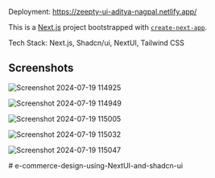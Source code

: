 Deployment: https://zeepty-ui-aditya-nagpal.netlify.app/

This is a [Next.js](https://nextjs.org/) project bootstrapped with [`create-next-app`](https://github.com/vercel/next.js/tree/canary/packages/create-next-app).

Tech Stack: Next.js, Shadcn/ui, NextUI, Tailwind CSS

## Screenshots

![Screenshot 2024-07-19 114925](https://github.com/user-attachments/assets/ed2ef2d8-897a-4ada-8aa0-a8b82100d247)

![Screenshot 2024-07-19 114949](https://github.com/user-attachments/assets/763c3969-dd11-40d8-8420-743bd8cf208e)

![Screenshot 2024-07-19 115005](https://github.com/user-attachments/assets/7af1db49-5e38-4736-88a8-ead850b205ce)

![Screenshot 2024-07-19 115032](https://github.com/user-attachments/assets/e09f3823-ad9c-405c-97b2-e4974fe6e921)

![Screenshot 2024-07-19 115047](https://github.com/user-attachments/assets/a2636d2a-e670-4220-a41d-9286575dcce1)

#   e - c o m m e r c e - d e s i g n - u s i n g - N e x t U I - a n d - s h a d c n - u i  
 